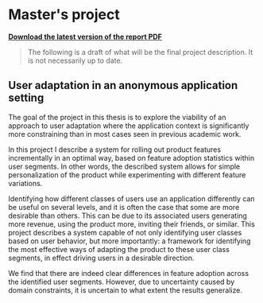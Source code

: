 Master's project
================

**[Download the latest version of the report PDF](/report/main.pdf?raw=true)**

> The following is a draft of what will be the final project description. It is not necessarily up to date.

User adaptation in an anonymous application setting
-----------------------------

The goal of the project in this thesis is to explore the viability of an approach to user adaptation where the application context is significantly more constraining than in most cases seen in previous academic work.

In this project I describe a system for rolling out product features incrementally in an optimal way, based on feature adoption statistics within user segments. In other words, the described system allows for simple personalization of the product while experimenting with different feature variations.

Identifying how different classes of users use an application differently can be useful on several levels, and it is often the case that some are more desirable than others. This can be due to its associated users generating more revenue, using the product more, inviting their friends, or similar. This project describes a system capable of not only identifying user classes based on user behavior, but more importantly: a framework for identifying the most effective ways of adapting the product to these user class segments, in effect driving users in a desirable direction.

We find that there are indeed clear differences in feature adoption across the identified user segments. However, due to uncertainty caused by domain constraints, it is uncertain to what extent the results generalize.
